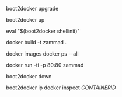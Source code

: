 boot2docker upgrade

boot2docker up

eval "$(boot2docker shellinit)"

docker build -t zammad .


docker images
docker ps --all

docker run -ti -p 80:80 zammad



boot2docker down


boot2docker ip
docker inspect *CONTAINERID*
